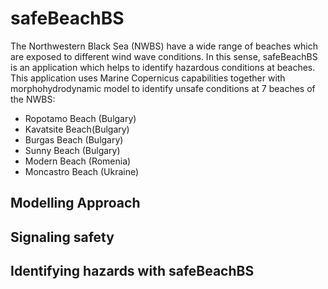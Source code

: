 # safeBeachBS

The Northwestern Black Sea (NWBS) have a wide range of beaches which are exposed to different wind wave conditions. In this sense, safeBeachBS is an application which helps to identify hazardous conditions at beaches. This application uses Marine Copernicus capabilities together with morphohydrodynamic model to identify unsafe conditions at  7 beaches of the NWBS:


- Ropotamo Beach (Bulgary)
- Kavatsite Beach(Bulgary)
- Burgas Beach (Bulgary)
- Sunny Beach (Bulgary)
- Modern Beach (Romenia)
- Moncastro Beach (Ukraine)

## Modelling Approach

## Signaling safety

## Identifying hazards with safeBeachBS
